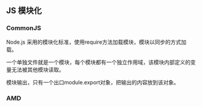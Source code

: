 ## JS 模块化

### CommonJS
Node.js 采用的模块化标准，使用require方法加载模块，模块以同步的方式加载。

一个单独文件就是一个模块，每个模块都有一个独立作用域，该模块内部定义的变量无法被其他模块读取。

模块输出，只有一个出口module.export对象，把输出的内容放到该对象。

### AMD
